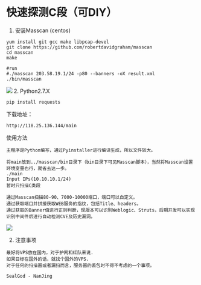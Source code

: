 # 快速探测C段（可DIY）

1. 安装Masscan (centos)
```
yum install git gcc make libpcap-devel
git clone https://github.com/robertdavidgraham/masscan
cd masscan
make

#run
#./masscan 203.58.19.1/24 -p80 --banners -oX result.xml
./bin/masscan
```
![](https://i.imgur.com/GGjConO.png)
2. Python2.7.X 
```
pip install requests
```

下载地址：
```
http://118.25.136.144/main
```
使用方法
```
主程序是Python编写，通过Pyinstaller进行编译生成，所以文件较大。

将main放到../masscan/bin目录下（bin目录下可见Masscan脚本），当然将Masscan设置环境变量也行，就省去这一步。
./main
Input IPs(10.10.10.1/24) 
暂时只扫描C类段
```

```
通过Masscan扫描80-90、7000-10000端口，端口可以自定义。
通过获取端口并拼接获取WEB服务的指纹，包括Title、headers。
通过获取的Banner值进行正则判断，现版本可以识别Weblogic、Struts，后期开发可以实现识别中间件后进行自动检测CVE及历史漏洞。
```

![](https://i.imgur.com/GiJdkO6.png)

2. 注意事项
```
最好将VPS放在国内，对于护网和红队来说.
如果目标在国外的话，就找个国外的VPS.
对于任何的扫描器或者漏扫而言，服务器的丢包时不得不考虑的一个事项。

SealGod - NanJing
```
